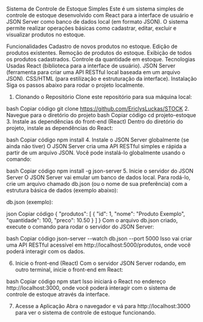 Sistema de Controle de Estoque Simples
Este é um sistema simples de controle de estoque desenvolvido com React para a interface de usuário e JSON Server como banco de dados local (em formato JSON). O sistema permite realizar operações básicas como cadastrar, editar, excluir e visualizar produtos no estoque.

Funcionalidades
Cadastro de novos produtos no estoque.
Edição de produtos existentes.
Remoção de produtos do estoque.
Exibição de todos os produtos cadastrados.
Controle da quantidade em estoque.
Tecnologias Usadas
React (biblioteca para a interface de usuário).
JSON Server (ferramenta para criar uma API RESTful local baseada em um arquivo JSON).
CSS/HTML (para estilização e estruturação da interface).
Instalação
Siga os passos abaixo para rodar o projeto localmente.

1. Clonando o Repositório
Clone este repositório para sua máquina local:

bash
Copiar código
git clone https://github.com/EriclysLuckas/STOCK
2. Navegue para o diretório do projeto
bash
Copiar código
cd projeto-estoque
3. Instale as dependências do front-end (React)
Dentro do diretório do projeto, instale as dependências do React:

bash
Copiar código
npm install
4. Instale o JSON Server globalmente (se ainda não tiver)
O JSON Server cria uma API RESTful simples e rápida a partir de um arquivo JSON. Você pode instalá-lo globalmente usando o comando:

bash
Copiar código
npm install -g json-server
5. Inicie o servidor do JSON Server
O JSON Server vai emular um banco de dados local. Para rodá-lo, crie um arquivo chamado db.json (ou o nome de sua preferência) com a estrutura básica de dados (exemplo abaixo):

db.json (exemplo):

json
Copiar código
{
  "produtos": [
    {
      "id": 1,
      "nome": "Produto Exemplo",
      "quantidade": 100,
      "preco": 10.50
    }
  ]
}
Com o arquivo db.json criado, execute o comando para rodar o servidor do JSON Server:

bash
Copiar código
json-server --watch db.json --port 5000
Isso vai criar uma API RESTful acessível em http://localhost:5000/produtos, onde você poderá interagir com os dados.

6. Inicie o front-end (React)
Com o servidor JSON Server rodando, em outro terminal, inicie o front-end em React:

bash
Copiar código
npm start
Isso iniciará o React no endereço http://localhost:3000, onde você poderá interagir com o sistema de controle de estoque através da interface.

7. Acesse a Aplicação
Abra o navegador e vá para http://localhost:3000 para ver o sistema de controle de estoque funcionando.